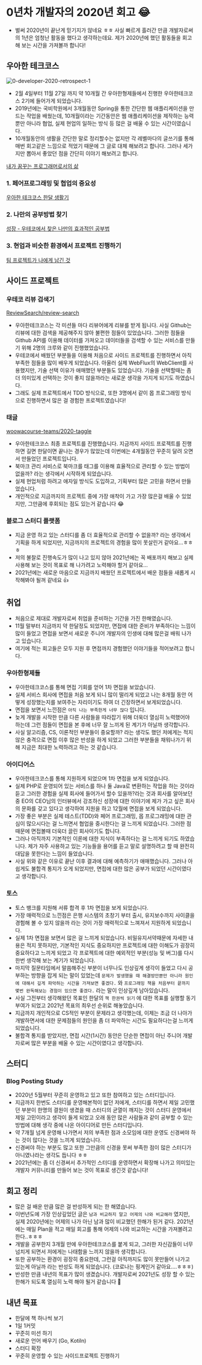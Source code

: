 # 0년차 개발자의 2020년 회고 😂

- 벌써 2020년이 끝난게 믿기지가 않네요 ㅎㅎ 사실 빠르게 흘러간 만큼 개발자로써의 1년은 엄청난 활동을 했다고 생각하는데요. 제가 2020년에 했던 활동들을 회고해 보는 시간을 가져볼까 합니다!

## 우아한 테크코스

![0-developer-2020-retrospect-1](https://github.com/ksy90101/TIL/blob/master/retrospect/image/0-developer-2020-retrospect-1.png?raw=true)

- 2월 4일부터 11월 27일 까지 약 10개월 간 우아한형제들에서 진행한 우아한테크코스 2기에 들어가게 되었습니다.
- 2019년에는 국비학원에서 3개월동안 Spring을 통한 간단한 웹 애플리케이션을 만드는 작업을 배웠는데, 10개월이라는 기간동안은 웹 애플리케이션을 제작하는 능력 뿐만 아니라 협업, 실제 현업의 일하는 방식 등 많은 걸 배울 수 있는 시간이였습니다.
- 10개월동안의 생활을 간단한 말로 정리할수는 없지만 각 레벨마다의 글쓰기를 통해 매번 회고같은 느낌으로 적었기 때문에 그 글로 대체 해보려고 합니다. 그러나 세가지만 뽑아서 좋았던 점을 간단히 이야기 해보려고 합니다.

[내가 꿈꾸는 프로그래머로서의 삶](https://rutgo-letsgo.tistory.com/154?category=798996)

### 1. 페어프로그래밍 및 협업의 중요성

[우아한 테크코스 한달 생활기](https://rutgo-letsgo.tistory.com/84?category=798996)

### 2. 나만의 공부방법 찾기

[성장 - 우테코에서 찾은 나만의 효과적인 공부법](https://rutgo-letsgo.tistory.com/85?category=798996)

### 3. 현업과 비슷한 환경에서 프로젝트 진행하기

[팀 프로젝트가 나에게 남긴 것](https://rutgo-letsgo.tistory.com/86?category=798996)

## 사이드 프로젝트

### 우테코 리뷰 검색기

[ReviewSearch/review-search](https://github.com/ReviewSearch/review-search/)

- 우아한테크코스는 각 미션들 마다 리뷰어에게 리뷰를 받게 됩니다. 사실 Github는 리뷰에 대한 검색을 제공해주지 않아 불편한 점들이 있었습니다. 그러한 점들을 Github API를 이용해 데이터를 가져오고 데이터들을 검색할 수 있는 서비스를 만들기 위해 2명의 크루와 같이 진행했었습니다.
- 우테코에서 배웠던 부분들을 이용해 처음으로 사이드 프로젝트를 진행하면서 아직 부족한 점들을 많이 배우게 되었습니다. 아울러 실제 WebFlux의 WebClient를 사용했지만, 기술 선택 이유가 애매했던 부분들도 있었습니다. 기술을 선택할때는 좀 더 의미있게 선택하는 것이 좋지 않을까라는 새로운 생각을 가지게 되기도 하였습니다.
- 그래도 실제 프로젝트에서 TDD 방식으로, 또한 3명에서 같이 몹 프로그래밍 방식으로 진행하면서 많은 걸 경험한 프로젝트였습니다!

### 태글

[woowacourse-teams/2020-taggle](https://github.com/woowacourse-teams/2020-taggle)

- 우아한테크코스 최종 프로젝트를 진행했습니다. 지금까지 사이드 프로젝트를 진행하면 길면 한달이면 끝나는 경우가 많았는데 이번에는 4개월동안 꾸준히 달려 오면서 만들었던 프로젝트입니다.
- 북마크 관리 서비스로 북마크를 태그를 이용해 효율적으로 관리할 수 있는 방법이 없을까? 라는 생각에서 시작하게 되었습니다.
- 실제 현업처럼 하려고 애자일 방식도 도입하고, 기획부터 많은 고민을 하면서 만들었습니다.
- 개인적으로 지금까지의 프로젝트 중에 가장 애착이 가고 가장 많은걸 배울 수 있었지만, 그만큼에 후회되는 점도 있는거 같습니다 😂

### 블로그 스터디 플랫폼

- 지금 운영 하고 있는 스터디를 좀 더 효율적으로 관리할 수 없을까? 라는 생각에서 기획을 하게 되었지만, 지금까지의 프로젝트의 경험을 많이 못살린거 같아요...ㅎㅎㅎ
- 저의 불찰로 진행속도가 많이 나고 있지 않아 2021년에는 꼭 배포까지 해보고 실제 사용해 보는 것이 목표로 해 나가려고 노력해야 할거 같아요...
- 2021년에는 새로운 마음으로 지금까지 배웠던 프로젝트에서 배운 점들을 새롭게 시작해봐야 될꺼 같네요 👍

## 취업

- 처음으로 제대로 개발자로써 취업을 준비하는 기간을 가진 한해였습니다.
- 11월 말부터 지금까지 약 한달정도 되었지만, 면접에 대한 준비가 부족하다는 느낌이 많이 들었고 면접을 보면서 새로운 주니어 개발자의 인생에 대해 많은걸 배워 나가고 있습니다.
- 여기에 적는 회고들은 모두 지원 후 면접까지 경험했던 이야기들을 적어보려고 합니다.

### 우아한형제들

- 우아한테크코스를 통해 면접 기회를 얻어 1차 면접을 보았습니다.
- 실제 서비스 회사에 면접을 처음 보게 되니 많이 떨리게 되었고 나는 8개월 동안 어떻게 성장했는지를 보여주는 자리이기도 하여 더 긴장하면서 보게되었습니다.
- 면접을 보면서 느낀점은 `아직 나는 부족한게 너무 많다` 입니다.
- 늦게 개발을 시작한 만큼 다른 사람들을 따라잡기 위해 더욱더 열심히 노력했어야 하는데 그런 점들이 면접을 본 후에 너무 잘 느끼게 된 계기가 아닐까 생각합니다.
- 사실 알고리즘, CS, 이론적인 부분들이 중요할까? 라는 생각도 했던 저에게는 적지 않은 충격으로 면접 이후 많은 반성을 하게 되었고 그러한 부분들을 채워나가기 위해 지금은 최대한 노력하려고 하는 것 같습니다.

### 아이디어스

- 우아한테크코스를 통해 지원하게 되었으며 1차 면접을 보게 되었습니다.
- 실제 PHP로 운영되어 있는 서비스를 하나 둘 Java로 변환하는 작업을 하는 것이라 듣고 그러한 경험을 실제 회사에 들어가서 할수 있을까?라는 것과 회사를 알아보던 중 EO의 CEO님의 인터뷰에서 강조하신 성장에 대한 이야기에 제가 가고 싶은 회사의 문화를 갖고 있다고 생각하여 지원을 하고 12월에 면접을 보게 되었습니다.
- 가장 좋은 부분은 실제 테스트(TDD)와 페어 프로그래밍, 몹 프로그래밍에 대한 관심이 많으시다는 걸 느끼면서 협업을 중시한다는 걸 느끼게 되었습니다. 그러한 점 때문에 면접볼때 더욱더 끌린 회사이기도 합니다.
- 그러나 아직까지 기본적인 이론에 대한 지식이 부족하다는 걸 느끼게 되기도 하였습니다. 제가 자주 사용하고 있는 기능들을 용어를 듣고 말로 설명하려고 할 때 완전히 대답을 못한다는 느낌이 들었습니다.
- 사실 위와 같은 이유로 끝난 이후 결과에 대해 예측하기가 애매했습니다. 그러나 아쉽게도 불합격 통지가 오게 되었지만, 면접에 대한 많은 공부가 되었던 시간이였다고 생각합니다.

### 토스

- 토스 뱅크를 지원해 서류 합격 후 1차 면접을 보게 되었습니다.
- 가장 매력적으로 느낀점은 은행 시스템의 초창기 부터 출시, 유지보수까지 사이클을 경험해 볼 수 있지 않을까 라는 것이 가장 매력적으로 느껴져서 지원하게 되었습니다.
- 실제 1차 면접을 보면서 많은 걸 느끼게 되었습니다. 비밀유지서약때문에 자세한 내용은 적지 못하지만, 기본적인 지식도 중요하지만 프로젝트에 대한 이해도가 굉장히 중요하다고 느끼게 되었고 각 프로젝트에 대한 예외적인 부분(성능 및 버그)를 다시 한번 생각해 보는 계기가 되었습니다.
- 마지막 질문타임에서 말씀해주신 부분이 너무나도 인상깊게 생각이 들었고 다시 공부하는 방향을 잡게 되는 말이 있었는데 `문제가 발생했을 때 해결방안뿐만 아니라 원인에 대해서 깊게 파악하는 시간을 가져보면 좋겠다.` 와 `프로그래밍 책을 처음부터 끝까지 몇번 완독해보는 경험이 있으면 좋겠다.` 라는 말이 인상깊게 남아있습니다.
- 사실 그전부터 생각해왔던 목표인 한달의 `책 한권씩 읽기` 에 대한 목표를 실행할 동기부여가 되었고 2021년 목표의 최우선 순위로 해놓았습니다.
- 지금까지 개인적으로 CS적인 부분이 문제라고 생각했는데, 이제는 조금 더 나아가 개발하면서에 대한 문제점들의 원인을 좀 더 파악하는 시간도 필요하다는걸 느끼게 되었습니다.
- 불합격 통지를 받았지만, 면접 시간(1시간) 동안은 단순한 면접이 아닌 주니어 개발자로써 많은 부분을 배울 수 있는 시간이였다고 생각합니다.

## 스터디

### Blog Posting Study

- 2020년 5월부터 꾸준히 운영하고 있고 또한 참여하고 있는 스터디입니다.
- 지금까지 한번도 스터디를 운영해본적이 없던 저에게, 스터디를 하면서 제일 고민했던 부분이 한명의 결원이 생겼을 때 스터디의 균열이 깨지는 것이 스터디 운영에서 제일 고민이라고 생각이 들게 되었고 오래 동안 많은 사람들과 같이 공부할 수 있는 방법에 대해 생각 중에 나온 아이디어로 만든 스터디입니다.
- 약 7개월 넘게 운영해 나가면서 저의 부족한 점과 소모임에 대한 운영도 신경써야 하는 것이 많다는 것을 느끼게 되었습니다.
- 신경써야 하는 부분도 많고 또한 그만큼의 신경을 못써 부족한 점이 많은 스터디가 아니였나라는 생각도 듭니다 ㅎㅎ
- 2021년에는 좀 더 신경써서 추가적인 스터디를 운영하면서 확장해 나가고 의미있는 개발자 커뮤니티를 만들어 보는 것이 목표로 생긴것 같습니다!

## 회고 정리

- 많은 걸 배운 만큼 많은 걸 반성하게 되는 한 해였습니다.
- 이번년도에 가장 인상깊었던 글은 `남과 비교하지 말고 어제의 나와 비교해라` 였지만, 실제 2020년에는 어제의 나가 아닌 남과 많이 비교했던 한해가 된거 같다. 2021년에는 매일 Plan을 적고 매일 회고를 통해 어제의 나와 비교하는 시간을 가져볼려고 한다..ㅎㅎㅎ
- 개발을 공부한지 3개월 만에 우아한테크코스를 붙게 되고, 그러한 자신감들이 너무 넘치게 되면서 저에게는 나태함을 느끼지 않을까 생각합니다.
- 또한 공부하는 환경이 굉장히 중요한데, 그런걸 아직까지도 많이 못만들어 나가고 있는게 아닐까 라는 반성도 하게 되었습니다. (코로나는 핑계인거 같아요....ㅎㅎㅎ)
- 반성한 만큼 내년의 목표가 많이 생겼습니다. 개발자로써 2021년도 성장 할 수 있는 한해가 되도록 열심히 노력 해야 될거 같습니다 💪

## 내년 목표

- 한달에 책 하나씩 보기
- 1일 1커밋
- 꾸준히 미션 하기
- 새로운 언어 배우기 (Go, Kotiln)
- 스터디 확장
- 꾸준히 운영할 수 있는 사이드프로젝트 진행하기
